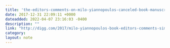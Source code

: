 ```yaml
---
title: 'the-editors-comments-on-milo-yiannopoulos-canceled-book-manuscript-are-full-of-good-burns---digg'
date: 2017-12-31 22:09:11 +0000
dateadded: 2022-04-07 23:16:03 -0400
description: ""
link: "http://digg.com/2017/milo-yiannopoulos-book-editors-comments-simon-schuster-mitchell-ivers"
category:
layout: note
---
```

